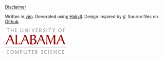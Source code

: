 [Disclaimer](/disclaimer)

Written in [vim](http://www.vim.org/).
Generated using [Hakyll](http://github.com/jaspervdj/hakyll/).
Design inspired by [d](http://sjl.bitbucket.org/d/).
Source files on [Github](http://github.com/cscorley/cs.ua.edu/).

<a id="cs-alabama" href="http://cs.ua.edu/" title="Alabama - Roll Tide y'all"><img
src="/images/ua-cs.png" width=200px/></a>
